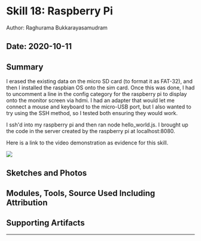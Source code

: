 # Skill 18: Raspberry Pi

Author: Raghurama Bukkarayasamudram

## Date: 2020-10-11

## Summary

I erased the existing data on the micro SD card (to format it as FAT-32), and then I installed the raspbian OS onto the sim card.
Once this was done, I had to uncomment a line in the config category for the raspberry pi to display onto the monitor screen via hdmi.
I had an adapter that would let me connect a mouse and keyboard to the micro-USB port, but I also wanted to try using the SSH method, so
I tested both ensuring they would work.

I ssh'd into my raspberry pi and then ran node hello_world.js. I brought up the code in the server created by the raspberry pi at localhost:8080.

Here is a link to the video demonstration as evidence for this skill.

[![](http://img.youtube.com/vi/-P8GDhrIWLY/0.jpg)](http://www.youtube.com/watch?v=-P8GDhrIWLY "Raspberry Pi Demo")

## Sketches and Photos

## Modules, Tools, Source Used Including Attribution

## Supporting Artifacts

---
